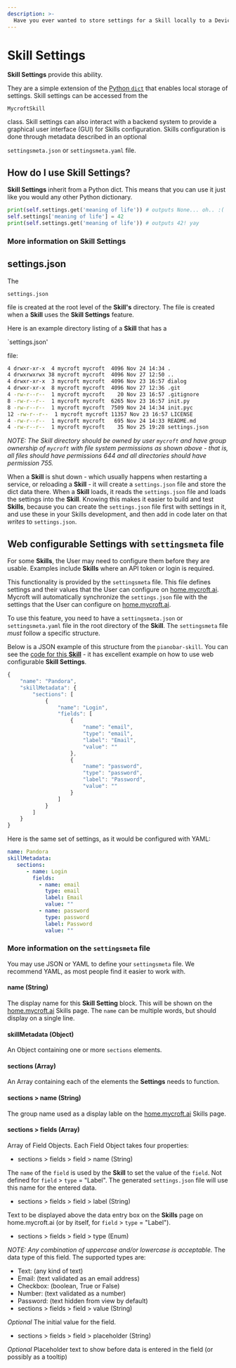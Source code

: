 ```yaml
---
description: >-
  Have you ever wanted to store settings for a Skill locally to a Device? For instance, you might want the User to specify a preference the first time they use a Skill, and then store that preference for subsequent uses.
---
```


# Skill Settings

**Skill Settings** provide this ability.

They are a simple extension of the [Python `dict`](https://docs.python.org/2/library/stdtypes.html#typesmapping) that enables local storage of settings. Skill settings can be accessed from the

`MycroftSkill`

class. Skill settings can also interact with a backend system to provide a graphical user interface \(GUI\) for Skills configuration. Skills configuration is done through metadata described in an optional

`settingsmeta.json` or `settingsmeta.yaml` file.

## How do I use Skill Settings?

**Skill Settings** inherit from a Python dict. This means that you can use it just like you would any other Python dictionary.

```python
print(self.settings.get('meaning of life')) # outputs None... oh.. :(
self.settings['meaning of life'] = 42
print(self.settings.get('meaning of life')) # outputs 42! yay
```

### More information on Skill Settings

## settings.json

The

`settings.json`

file is created at the root level of the **Skill's** directory. The file is created when a **Skill** uses the **Skill Settings** feature.

Here is an example directory listing of a **Skill** that has a

\`settings.json'

file:

```bash
4 drwxr-xr-x  4 mycroft mycroft  4096 Nov 24 14:34 .
4 drwxrwxrwx 38 mycroft mycroft  4096 Nov 27 12:50 ..
4 drwxr-xr-x  3 mycroft mycroft  4096 Nov 23 16:57 dialog
4 drwxr-xr-x  8 mycroft mycroft  4096 Nov 27 12:36 .git
4 -rw-r--r--  1 mycroft mycroft    20 Nov 23 16:57 .gitignore
8 -rw-r--r--  1 mycroft mycroft  6265 Nov 23 16:57 init.py
8 -rw-r--r--  1 mycroft mycroft  7509 Nov 24 14:34 init.pyc
12 -rw-r--r--  1 mycroft mycroft 11357 Nov 23 16:57 LICENSE
4 -rw-r--r--  1 mycroft mycroft   695 Nov 24 14:33 README.md
4 -rw-r--r--  1 mycroft mycroft    35 Nov 25 19:28 settings.json
```

_NOTE: The Skill directory should be owned by user `mycroft` and have group ownership of `mycroft` with file system permissions as shown above - that is, all files should have permissions 644 and all directories should have permission 755._

When a **Skill** is shut down - which usually happens when restarting a service, or reloading a **Skill** - it will create a `settings.json` file and store the dict data there. When a **Skill** loads, it reads the `settings.json` file and loads the settings into the **Skill**. Knowing this makes it easier to build and test **Skills**, because you can create the `settings.json` file first with settings in it, and use these in your Skills development, and then add in code later on that _writes_ to `settings.json`.

## Web configurable Settings with `settingsmeta` file

For some **Skills**, the User may need to configure them before they are usable. Examples include **Skills** where an API token or login is required.

This functionality is provided by the `settingsmeta` file. This file defines settings and their values that the User can configure on [home.mycroft.ai](https://home.mycroft.ai). Mycroft will automatically synchronize the `settings.json` file with the settings that the User can configure on [home.mycroft.ai](https://home.mycroft.ai).

To use this feature, you need to have a `settingsmeta.json` or `settingsmeta.yaml` file in the root directory of the **Skill**. The `settingsmeta` file _must_ follow a specific structure.

Below is a JSON example of this structure from the `pianobar-skill`. You can see the [code for this **Skill**](https://github.com/ethanaward/pianobar-skill) - it has excellent example on how to use web configurable **Skill Settings**.

```javascript
{
    "name": "Pandora",
    "skillMetadata": {
        "sections": [
            {
                "name": "Login",
                "fields": [
                    {
                        "name": "email",
                        "type": "email",
                        "label": "Email",
                        "value": ""
                    },
                    {
                        "name": "password",
                        "type": "password",
                        "label": "Password",
                        "value": ""
                    }
                ]
            }
        ]
    }
}
```

Here is the same set of settings, as it would be configured with YAML:

```yaml
name: Pandora
skillMetadata:
   sections:
      - name: Login
        fields:
          - name: email
            type: email
            label: Email
            value: ""
          - name: password
            type: password
            label: Password
            value: ""
```

### More information on the `settingsmeta` file

You may use JSON or YAML to define your `settingsmeta` file. We recommend YAML, as most people find it easier to work with.

#### name \(String\)

The display name for this **Skill Setting** block. This will be shown on the [home.mycroft.ai](https://home.mycroft.ai) Skills page. The `name` can be multiple words, but should display on a single line.

#### skillMetadata \(Object\)

An Object containing one or more `sections` elements.

#### sections \(Array\)

An Array containing each of the elements the **Settings** needs to function.

#### sections &gt; name \(String\)

The group name used as a display lable on the [home.mycroft.ai](https://home.mycroft.ai) Skills page.

#### sections &gt; fields \(Array\)

Array of Field Objects. Each Field Object takes four properties:

* sections &gt; fields &gt; field &gt; name    \(String\)

The `name` of the `field` is used by the **Skill** to set the value of the `field`. Not defined for `field` &gt; `type` = "Label". The generated `settings.json` file will use this name for the entered data.

* sections &gt; fields &gt; field &gt; label    \(String\)

Text to be displayed above the data entry box on the **Skills** page on home.mycroft.ai \(or by itself, for `field` &gt; `type` = "Label"\).

* sections &gt; fields &gt; field &gt; type    \(Enum\)

_NOTE: Any combination of uppercase and/or lowercase is acceptable._ The data type of this field. The supported types are:

* Text: \(any kind of text\)
* Email: \(text validated as an email address\)
* Checkbox: \(boolean, True or False\)
* Number: \(text validated as a number\)
* Password: \(text hidden from view by default\)
* sections &gt; fields &gt; field &gt; value    \(String\)

_Optional_ The initial value for the field.

* sections &gt; fields &gt; field &gt; placeholder \(String\)

_Optional_ Placeholder text to show before data is entered in the field \(or possibly as a tooltip\)
